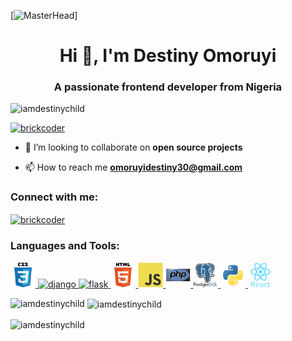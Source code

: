 [![MasterHead](https://img.freepik.com/free-vector/night-ocean-landscape-full-moon-stars-shine_107791-7397.jpg?w=1380&t=st=1665031115~exp=1665031715~hmac=3f6baacf7be025315de33c5f3d185ef9a619ea14ad00a3e6dee979971122a78b)]
<h1 align="center">Hi 👋, I'm Destiny Omoruyi</h1>
<h3 align="center">A passionate frontend developer from Nigeria</h3>

<p align="left"> <img src="https://komarev.com/ghpvc/?username=iamdestinychild&label=Profile%20views&color=0e75b6&style=flat" alt="iamdestinychild" /> </p>

<p align="left"> <a href="https://twitter.com/brickcoder" target="blank"><img src="https://img.shields.io/twitter/follow/brickcoder?logo=twitter&style=for-the-badge" alt="brickcoder" /></a> </p>

- 👯 I’m looking to collaborate on **open source projects**

- 📫 How to reach me **omoruyidestiny30@gmail.com**

<h3 align="left">Connect with me:</h3>
<p align="left">
<a href="https://twitter.com/brickcoder" target="blank"><img align="center" src="https://raw.githubusercontent.com/rahuldkjain/github-profile-readme-generator/master/src/images/icons/Social/twitter.svg" alt="brickcoder" height="30" width="40" /></a>
</p>

<h3 align="left">Languages and Tools:</h3>
<p align="left"> <a href="https://www.w3schools.com/css/" target="_blank" rel="noreferrer"> <img src="https://raw.githubusercontent.com/devicons/devicon/master/icons/css3/css3-original-wordmark.svg" alt="css3" width="40" height="40"/> </a> <a href="https://www.djangoproject.com/" target="_blank" rel="noreferrer"> <img src="https://cdn.worldvectorlogo.com/logos/django.svg" alt="django" width="40" height="40"/> </a> <a href="https://flask.palletsprojects.com/" target="_blank" rel="noreferrer"> <img src="https://www.vectorlogo.zone/logos/pocoo_flask/pocoo_flask-icon.svg" alt="flask" width="40" height="40"/> </a> <a href="https://www.w3.org/html/" target="_blank" rel="noreferrer"> <img src="https://raw.githubusercontent.com/devicons/devicon/master/icons/html5/html5-original-wordmark.svg" alt="html5" width="40" height="40"/> </a> <a href="https://developer.mozilla.org/en-US/docs/Web/JavaScript" target="_blank" rel="noreferrer"> <img src="https://raw.githubusercontent.com/devicons/devicon/master/icons/javascript/javascript-original.svg" alt="javascript" width="40" height="40"/> </a> <a href="https://www.php.net" target="_blank" rel="noreferrer"> <img src="https://raw.githubusercontent.com/devicons/devicon/master/icons/php/php-original.svg" alt="php" width="40" height="40"/> </a> <a href="https://www.postgresql.org" target="_blank" rel="noreferrer"> <img src="https://raw.githubusercontent.com/devicons/devicon/master/icons/postgresql/postgresql-original-wordmark.svg" alt="postgresql" width="40" height="40"/> </a> <a href="https://www.python.org" target="_blank" rel="noreferrer"> <img src="https://raw.githubusercontent.com/devicons/devicon/master/icons/python/python-original.svg" alt="python" width="40" height="40"/> </a> <a href="https://reactjs.org/" target="_blank" rel="noreferrer"> <img src="https://raw.githubusercontent.com/devicons/devicon/master/icons/react/react-original-wordmark.svg" alt="react" width="40" height="40"/> </a> </p>

<p><img align="left" src="https://github-readme-stats.vercel.app/api/top-langs?username=iamdestinychild&show_icons=true&locale=en&layout=compact" alt="iamdestinychild" /></p>

<p>&nbsp;<img align="center" src="https://github-readme-stats.vercel.app/api?username=iamdestinychild&show_icons=true&locale=en" alt="iamdestinychild" /></p>

<p><img align="center" src="https://github-readme-streak-stats.herokuapp.com/?user=iamdestinychild&" alt="iamdestinychild" /></p>
